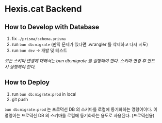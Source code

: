 # Hexis.cat Backend

## How to Develop with Database

1. fix `./prisma/schema.prisma`
2. run `bun db:migrate` (만약 문제가 있다면 .wrangler 를 삭제하고 다시 시도)
3. run `bun dev` -> 개발 및 테스트

_모든 스키마 변경에 대해서는 bun db:migrate 를 실행해야 한다. 스키마 변경 후 반드시 실행해야 한다._

## How to Deploy

1. run `bun db:migrate:prod` in local
2. git push

`bun db:migrate:prod` 는 프로덕션 DB 의 스키마를 로컬에 동기화하는 명령어이다. 이 명령어는 프로덕션 DB 의 스키마를 로컬에 동기화하는 용도로 사용된다. (프로덕션용)

